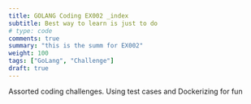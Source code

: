 ```yaml
---
title: GOLANG Coding EX002 _index
subtitle: Best way to learn is just to do
# type: code
comments: true
summary: "this is the summ for EX002"
weight: 100
tags: ["GoLang", "Challenge"]
draft: true
---
```

Assorted coding challenges.  Using test cases and Dockerizing for fun

